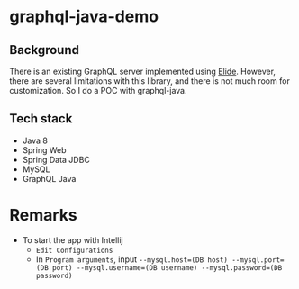 # graphql-java-demo

## Background

There is an existing GraphQL server implemented using [Elide](https://github.com/yahoo/elide).
However, there are several limitations with this library, and there is not much room for customization.
So I do a POC with graphql-java.

## Tech stack

* Java 8
* Spring Web
* Spring Data JDBC
* MySQL
* GraphQL Java

# Remarks

* To start the app with Intellij
    * `Edit Configurations`
    * In `Program arguments`, input `--mysql.host=(DB host) --mysql.port=(DB port) --mysql.username=(DB username) --mysql.password=(DB password)`